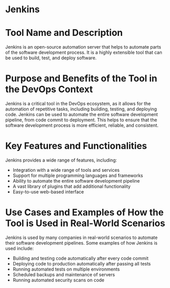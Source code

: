 #  Jenkins

# Tool Name and Description
Jenkins is an open-source automation server that helps to automate parts of the software development process. It is a highly extensible tool that can be used to build, test, and deploy software.


# Purpose and Benefits of the Tool in the DevOps Context
Jenkins is a critical tool in the DevOps ecosystem, as it allows for the automation of repetitive tasks, including building, testing, and deploying code. Jenkins can be used to automate the entire software development pipeline, from code commit to deployment. This helps to ensure that the software development process is more efficient, reliable, and consistent.

# Key Features and Functionalities

Jenkins provides a wide range of features, including:

<ul>
  <li>Integration with a wide range of tools and services</li>
  <li>Support for multiple programming languages and frameworks</li>
  <li>Ability to automate the entire software development pipeline</li>
  <li>A vast library of plugins that add additional functionality</li>
  <li>Easy-to-use web-based interface</li>
</ul>


# Use Cases and Examples of How the Tool is Used in Real-World Scenarios

Jenkins is used by many companies in real-world scenarios to automate their software development pipelines. Some examples of how Jenkins is used include:
<ul>
  <li>Building and testing code automatically after every code commit</li>
  <li>Deploying code to production automatically after passing all tests</li>
  <li>Running automated tests on multiple environments</li>
  <li>Scheduled backups and maintenance of servers</li>
  <li>Running automated security scans on code </li>
</ul>






